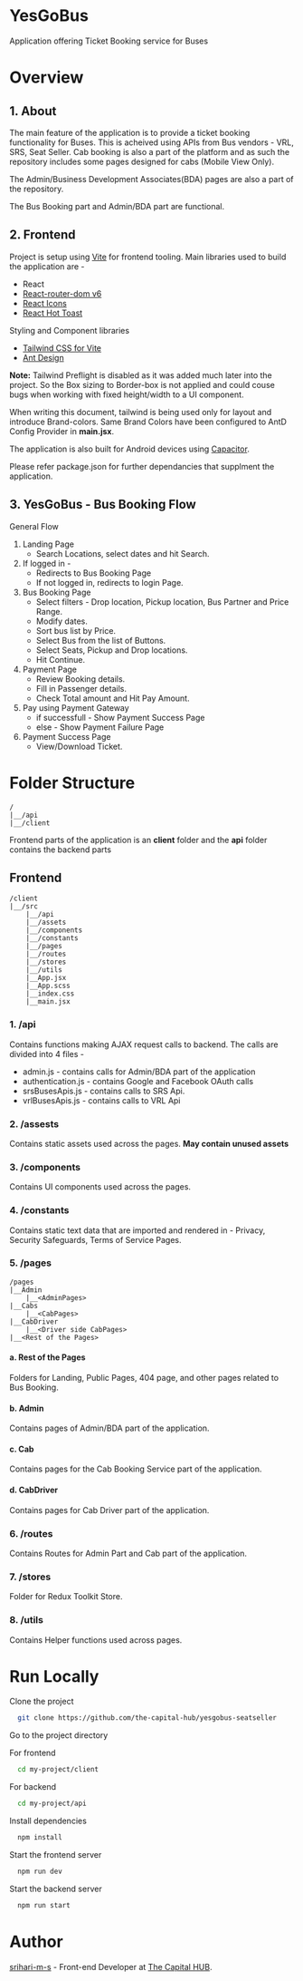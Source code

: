 # YesGoBus

Application offering Ticket Booking service for Buses

# Overview

## 1. About

The main feature of the application is to provide a ticket booking functionality for Buses. This is acheived using APIs from Bus vendors - VRL, SRS, Seat Seller. Cab booking is also a part of the platform and as such the repository includes some pages designed for cabs (Mobile View Only). 

The Admin/Business Development Associates(BDA) pages are also a part of the repository.

The Bus Booking part and Admin/BDA part are functional.


## 2. Frontend

Project is setup using [Vite](https://vitejs.dev/) for frontend tooling. Main libraries used to build the application are - 

- React
- [React-router-dom v6](https://reactrouter.com/en/main)
- [React Icons](https://react-icons.github.io/react-icons/)   
- [React Hot Toast](https://react-hot-toast.com/)

Styling and Component libraries

- [Tailwind CSS for Vite](https://tailwindcss.com/docs/guides/vite)
- [Ant Design](https://ant.design/)

**Note:** Tailwind Preflight is disabled as it was added much later into the project. So the Box sizing to Border-box is not applied and could couse bugs when working with fixed height/width to a UI component.

When writing this document, tailwind is being used only for layout and introduce Brand-colors. Same Brand Colors have been configured to AntD Config Provider in **main.jsx**. 

The application is also built for Android devices using [Capacitor](https://capacitorjs.com/).

Please refer package.json for further dependancies that supplment the application.

## 3. YesGoBus - Bus Booking Flow

General Flow

1. Landing Page
    - Search Locations, select dates and hit Search.
2. If logged in - 
    - Redirects to Bus Booking Page
    - If not logged in, redirects to login Page.
3. Bus Booking Page
    - Select filters - Drop location, Pickup location, Bus Partner and Price Range.
    - Modify dates.
    - Sort bus list by Price.
    - Select Bus from the list of Buttons.
    - Select Seats, Pickup and Drop locations.
    - Hit Continue.
4. Payment Page
    - Review Booking details.
    - Fill in Passenger details.
    - Check Total amount and Hit Pay Amount.
5. Pay using Payment Gateway
    - if successfull - Show Payment Success Page
    - else - Show Payment Failure Page
6. Payment Success Page
    - View/Download Ticket.

# Folder Structure

```
/
|__/api
|__/client

```
Frontend parts of the application is an **client** folder and the **api** folder contains the backend parts

## Frontend

```
/client
|__/src
    |__/api
    |__/assets
    |__/components
    |__/constants
    |__/pages
    |__/routes
    |__/stores
    |__/utils
    |__App.jsx
    |__App.scss
    |__index.css
    |__main.jsx
```

### 1. /api

Contains functions making AJAX request calls to backend. The calls are divided into 4 files - 
- admin.js - contains calls for Admin/BDA part of the application
- authentication.js - contains Google and Facebook OAuth calls
- srsBusesApis.js - contains calls to SRS Api.
- vrlBusesApis.js - contains calls to VRL Api

### 2. /assests

Contains static assets used across the pages. **May contain unused assets**

### 3. /components

Contains UI components used across the pages.

### 4. /constants

Contains static text data that are imported and rendered in - Privacy, Security Safeguards, Terms of Service Pages.

### 5. /pages

```
/pages
|__Admin
    |__<AdminPages>
|__Cabs
    |__<CabPages>
|__CabDriver
    |__<Driver side CabPages>
|__<Rest of the Pages>
```
#### a. Rest of the Pages

Folders for Landing, Public Pages, 404 page, and other pages related to Bus Booking.

#### b. Admin

Contains pages of Admin/BDA part of the application.

#### c. Cab

Contains pages for the Cab Booking Service part of the application.

#### d. CabDriver

Contains pages for Cab Driver part of the application.

### 6. /routes

Contains Routes for Admin Part and Cab part of the application.

### 7. /stores

Folder for Redux Toolkit Store.

### 8. /utils

Contains Helper functions used across pages.

# Run Locally

Clone the project

```bash
  git clone https://github.com/the-capital-hub/yesgobus-seatseller
```

Go to the project directory

For frontend

```bash
  cd my-project/client
```

For backend

```bash
  cd my-project/api
```

Install dependencies

```bash
  npm install
```

Start the frontend server

```bash
  npm run dev
```

Start the backend server

```bash
  npm run start
```

# Author

[srihari-m-s](https://github.com/srihari-m-s) - Front-end Developer at [The Capital HUB](https://www.linkedin.com/company/thecapitalhub/).